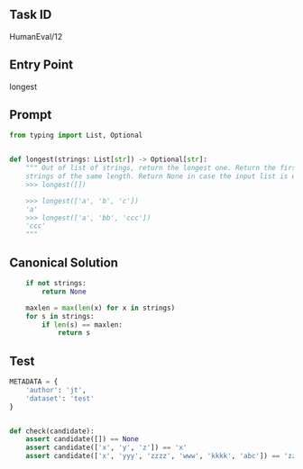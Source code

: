 ## Task ID

HumanEval/12

## Entry Point

longest

## Prompt

```python
from typing import List, Optional


def longest(strings: List[str]) -> Optional[str]:
    """ Out of list of strings, return the longest one. Return the first one in case of multiple
    strings of the same length. Return None in case the input list is empty.
    >>> longest([])

    >>> longest(['a', 'b', 'c'])
    'a'
    >>> longest(['a', 'bb', 'ccc'])
    'ccc'
    """

```

## Canonical Solution

```python
    if not strings:
        return None

    maxlen = max(len(x) for x in strings)
    for s in strings:
        if len(s) == maxlen:
            return s

```

## Test

```python
METADATA = {
    'author': 'jt',
    'dataset': 'test'
}


def check(candidate):
    assert candidate([]) == None
    assert candidate(['x', 'y', 'z']) == 'x'
    assert candidate(['x', 'yyy', 'zzzz', 'www', 'kkkk', 'abc']) == 'zzzz'

```
